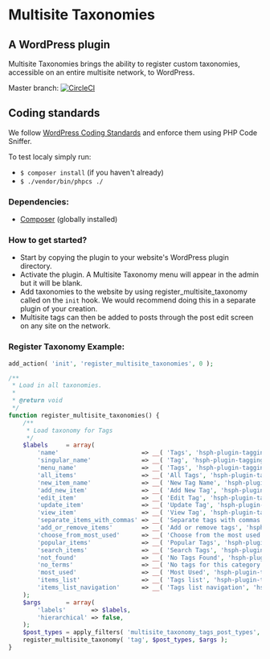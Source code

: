 # Multisite Taxonomies
## A WordPress plugin
Multisite Taxonomies brings the ability to register custom taxonomies, accessible on an entire multisite network, to WordPress.

Master branch: [![CircleCI](https://circleci.com/gh/HarvardChanSchool/multisite-taxonomies.svg?style=svg)](https://circleci.com/gh/HarvardChanSchool/multisite-taxonomies)

## Coding standards
We follow [WordPress Coding Standards](https://github.com/WordPress-Coding-Standards/WordPress-Coding-Standards) and enforce them using PHP Code Sniffer.

To test localy simply run:
- `$ composer install` (if you haven't already)
- `$ ./vendor/bin/phpcs ./`

### Dependencies:
- [Composer](https://getcomposer.org/doc/00-intro.md#installation-linux-unix-osx) (globally installed)

### How to get started?
- Start by copying the plugin to your website's WordPress plugin directory.
- Activate the plugin. A Multisite Taxonomy menu will appear in the admin but it will be blank. 
- Add taxonomies to the website by using register_multisite_taxonomy called on the `init` hook. We would recommend doing this in a separate plugin of your creation. 
- Multisite tags can then be added to posts through the post edit screen on any site on the network.

### Register Taxonomy Example:

```php
add_action( 'init', 'register_multisite_taxonomies', 0 );

/**
 * Load in all taxonomies.
 *
 * @return void
 */
function register_multisite_taxonomies() {
    /**
     * Load taxonomy for Tags
     */
    $labels     = array(
        'name'                       => __( 'Tags', 'hsph-plugin-tagging' ),
        'singular_name'              => __( 'Tag', 'hsph-plugin-tagging' ),
        'menu_name'                  => __( 'Tags', 'hsph-plugin-tagging' ),
        'all_items'                  => __( 'All Tags', 'hsph-plugin-tagging' ),
        'new_item_name'              => __( 'New Tag Name', 'hsph-plugin-tagging' ),
        'add_new_item'               => __( 'Add New Tag', 'hsph-plugin-tagging' ),
        'edit_item'                  => __( 'Edit Tag', 'hsph-plugin-tagging' ),
        'update_item'                => __( 'Update Tag', 'hsph-plugin-tagging' ),
        'view_item'                  => __( 'View Tag', 'hsph-plugin-tagging' ),
        'separate_items_with_commas' => __( 'Separate tags with commas', 'hsph-plugin-tagging' ),
        'add_or_remove_items'        => __( 'Add or remove tags', 'hsph-plugin-tagging' ),
        'choose_from_most_used'      => __( 'Choose from the most used tags', 'hsph-plugin-tagging' ),
        'popular_items'              => __( 'Popular Tags', 'hsph-plugin-tagging' ),
        'search_items'               => __( 'Search Tags', 'hsph-plugin-tagging' ),
        'not_found'                  => __( 'No Tags Found', 'hsph-plugin-tagging' ),
        'no_terms'                   => __( 'No tags for this category', 'hsph-plugin-tagging' ),
        'most_used'                  => __( 'Most Used', 'hsph-plugin-tagging' ),
        'items_list'                 => __( 'Tags list', 'hsph-plugin-tagging' ),
        'items_list_navigation'      => __( 'Tags list navigation', 'hsph-plugin-tagging' ),
    );
    $args       = array(
        'labels'       => $labels,
        'hierarchical' => false,
    );
    $post_types = apply_filters( 'multisite_taxonomy_tags_post_types', array( 'post' ) );
    register_multisite_taxonomy( 'tag', $post_types, $args );
}
```
